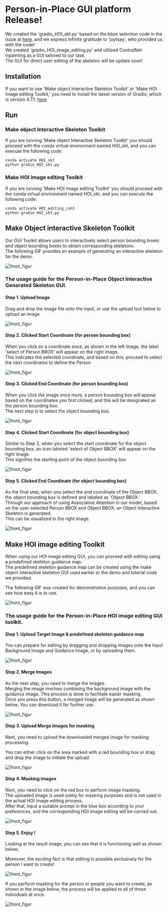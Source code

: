 # Person-in-Place GUI platform Release!

We created the 'gradio_HOI_skt.py' based on the bbox selection code in the issue at [here](https://github.com/gradio-app/gradio/issues/2316), and we express infinite gratitude to 'joytsay', who provided us with the code!  
We created 'gradio_HOI_image_editing.py' and utilized ControlNet inpainting as a GUI tailored to our task.  
The GUI for direct user editing of the skeleton will be update soon!

## Installation
If you want to use 'Make object interactive Skeleton Toolkit' or 'Make HOI image editing Toolkit,' you need to install the latest version of Gradio, which is version 4.7.1. [here](https://www.gradio.app/)  

## Run
### Make object Interactive Skeleton Toolkit
If you are running 'Make object Interactive Skeleton Toolkit' you should proceed with the conda virtual environment named HOI_skt, and you can execute the following code:
```
conda activate HOI_skt
python gradio_HOI_skt.py
```

### Make HOI image editing Toolkit
If you are running 'Make HOI image editing Toolkit' you should proceed with the conda virtual environment named HOI_skt, and you can execute the following code:
```
conda activate HOI_editing_cont
python gradio_HOI_skt.py
```

## Make Object interactive Skeleton Toolkit

Our GUI Toolkit allows users to interactively select person bounding boxes and object bounding boxes to obtain corresponding skeletons.  
The following GIF provides an example of generating an interactive skeleton for the demo.  

![front_figur](GUI.gif) 

### The usage guide for the Person-in-Place Object Interactive Generated Skeleton GUI.

#### Step 1. Upload Image
Drag and drop the image file onto the input, or use the upload tool below to upload an image


![front_figur](./Step_image/GUI_step_0.jpg) 

#### Step 2. Clicked Start Coordinate (for person bounding box)
When you click on a coordinate once, as shown in the left image, the label 'select of Person BBOX' will appear on the right image.  
This indicates the selected coordinate, and based on this, proceed to select the next coordinates to define the Person

![front_figur](./Step_image/GUI_step_1.jpg) 

#### Step 3. Clicked End Coordinate (for person bounding box)

When you click the image once more, a person bounding box will appear based on the coordinates you first clicked, and this will be designated as the person bounding box.  
The next step is to select the object bounding box.

![front_figur](./Step_image/GUI_step_2.jpg) 

#### Step 4. Clicked Start Coordinate (for object bounding box)
Similar to Step 2, when you select the start coordinate for the object bounding box, an icon labeled 'select of Object BBOX' will appear on the right image.  
This signifies the starting point of the object bounding box

![front_figur](./Step_image/GUI_step_3.jpg) 

#### Step 5. Clicked End Coordinate (for object bounding box)
As the final step, when you select the end coordinate of the Object BBOX, the object bounding box is defined and labeled as 'Object BBOX.'  
Through our approach of using Associative Attention in our model, based on the user-selected Person BBOX and Object BBOX, an Object Interactive Skeleton is generated.  
This can be visualized in the right image.

![front_figur](./Step_image/GUI_step_4.jpg) 

## Make HOI image editing Toolkit

When using our HOI image editing GUI, you can proceed with editing using a predefined skeleton guidance map.  
The predefined skeleton guidance map can be created using the make object interactive skeleton GUI used earlier or the demo and tutorial code we provided.  

The following GIF was created for demonstration purposes, and you can see how easy it is to use.

![front_figur](GUI_1.gif) 

### The usage guide for the Person-in-Place HOI image editing GUI toolkit.

#### Step 1. Upload Target Image & predefined skeleton guidance map

You can prepare for editing by dragging and dropping images onto the Input Background Image and Guidance Image, or by uploading them.

![front_figur](./Step_image/GUI_editing_Step_1.jpg) 

#### Step 2. Merge Images

As the next step, you need to merge the images.  
Merging the image involves combining the background image with the guidance image. This process is done to facilitate easier masking.  
Once you press this button, a merged image will be generated as shown below. You can download it for further use.

![front_figur](./Step_image/GUI_editing_Step_2.jpg) 

#### Step 3. Upload Merge Images for masking

Next, you need to upload the downloaded merged image for masking processing.

You can either click on the area marked with a red bounding box or drag and drop the image to initiate the upload.

![front_figur](./Step_image/GUI_editing_Step_3.jpg)

#### Step 4. Masking images

Next, you need to click on the red box to perform image masking.  
The uploaded image is used solely for masking purposes and is not used in the actual HOI image editing process.  
After that, input a suitable prompt in the blue box according to your preferences, and the corresponding HOI image editing will be carried out.

![front_figur](./Step_image/GUI_editing_Step_4.jpg)

#### Step 5. Enjoy !

Looking at the result image, you can see that it is functioning well as shown below.

Moreover, the exciting fact is that editing is possible exclusively for the person I want to create!

![front_figur](./Step_image/GUI_editing_Step_5.jpg)

If you perform masking for the person or people you want to create, as shown in the image below, the process will be applied to all of those individuals at once.

![front_figur](./Step_image/GUI_editing_Step_6.jpg)